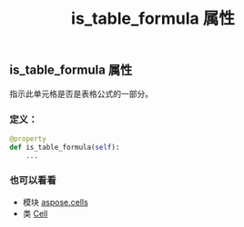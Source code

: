 ﻿---
title: is_table_formula 属性
second_title: Aspose.Cells for Python via .NET API 参考文献
description:
type: docs
weight: 620
url: /zh/python-net/aspose.cells/cell/is_table_formula/
is_root: false
---
## is_table_formula 属性

指示此单元格是否是表格公式的一部分。
### 定义：
```python
@property
def is_table_formula(self):
    ...
```

### 也可以看看
* 模块 [aspose.cells](../../)
* 类 [Cell](/cells/zh/python-net/aspose.cells/cell)
